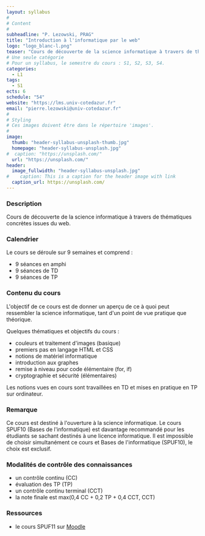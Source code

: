 ```yaml
---
layout: syllabus
#
# Content
#
subheadline: "P. Lezowski, PRAG"
title: "Introduction à l'informatique par le web"
logo: "logo_blanc-l.png"
teaser: "Cours de découverte de la science informatique à travers de thématiques concrètes issues du web."
# Une seule catégorie
# Pour un syllabus, le semestre du cours : S1, S2, S3, S4.
categories:
  - L1
tags:
  - S1
ects: 6
schedule: "54"
website: "https://lms.univ-cotedazur.fr"
email: "pierre.lezowski@univ-cotedazur.fr"
#
# Styling
# Ces images doivent être dans le répertoire 'images'.
#
image:
  thumb: "header-syllabus-unsplash-thumb.jpg"
  homepage: "header-syllabus-unsplash.jpg"
#  caption: "https://unsplash.com/"
  url: "https://unsplash.com/"
header:
  image_fullwidth: "header-syllabus-unsplash.jpg"
#    caption: This is a caption for the header image with link
  caption_url: https://unsplash.com/  
---
```



###  Description ###

Cours de découverte de la science informatique à travers de thématiques concrètes issues du web.

###  Calendrier ###

Le cours se déroule sur 9 semaines et comprend :

- 9 séances en amphi
- 9 séances de TD
- 9 séances de TP


###  Contenu du cours ###

L'objectif de ce cours est de donner un aperçu de ce à quoi peut ressembler la science informatique,
tant d'un point de vue pratique que théorique.

Quelques thématiques et objectifs du cours :
- couleurs et traitement d'images (basique)
- premiers pas en langage HTML et CSS
- notions de matériel informatique
- introduction aux graphes
- remise à niveau pour code élémentaire (for, if)
- cryptographie et sécurité (élémentaires)

Les notions vues en cours sont travaillées en TD et mises en pratique en TP sur ordinateur. 

### Remarque ### 

Ce cours est destiné à l'ouverture à la science informatique. Le cours SPUF10 (Bases de l'informatique) est davantage
recommandé pour les étudiants se sachant destinés à une licence informatique. Il est impossible de choisir simultanément ce cours
et Bases de l'informatique (SPUF10), le choix est exclusif.


###  Modalités de contrôle des connaissances ###

- un contrôle continu (CC)
- évaluation des TP (TP)
- un contrôle continu terminal (CCT)
- la note finale est max(0,4 CC + 0,2 TP + 0,4 CCT, CCT)


###  Ressources ###

- le cours SPUF11 sur [Moodle](https://lms.univ-cotedazur.fr)



